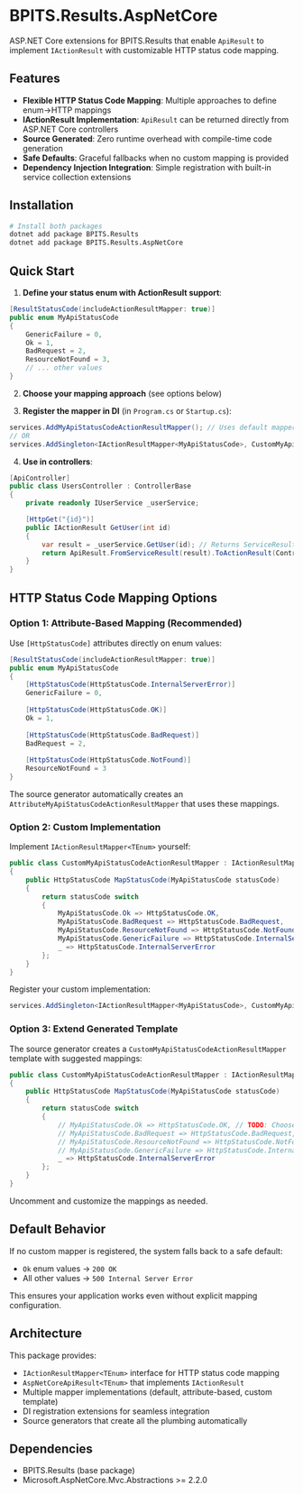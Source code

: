# BPITS.Results.AspNetCore

ASP.NET Core extensions for BPITS.Results that enable `ApiResult` to implement `IActionResult` with customizable HTTP status code mapping.

## Features

- **Flexible HTTP Status Code Mapping**: Multiple approaches to define enum→HTTP mappings
- **IActionResult Implementation**: `ApiResult` can be returned directly from ASP.NET Core controllers  
- **Source Generated**: Zero runtime overhead with compile-time code generation
- **Safe Defaults**: Graceful fallbacks when no custom mapping is provided
- **Dependency Injection Integration**: Simple registration with built-in service collection extensions

## Installation

```bash
# Install both packages
dotnet add package BPITS.Results
dotnet add package BPITS.Results.AspNetCore
```

## Quick Start

1. **Define your status enum with ActionResult support**:
```csharp
[ResultStatusCode(includeActionResultMapper: true)]
public enum MyApiStatusCode
{
    GenericFailure = 0,
    Ok = 1,
    BadRequest = 2,
    ResourceNotFound = 3,
    // ... other values
}
```

2. **Choose your mapping approach** (see options below)

3. **Register the mapper in DI** (in `Program.cs` or `Startup.cs`):
```csharp
services.AddMyApiStatusCodeActionResultMapper(); // Uses default mapper
// OR
services.AddSingleton<IActionResultMapper<MyApiStatusCode>, CustomMyApiStatusCodeActionResultMapper>();
```

4. **Use in controllers**:
```csharp
[ApiController]
public class UsersController : ControllerBase
{
    private readonly IUserService _userService;

    [HttpGet("{id}")]
    public IActionResult GetUser(int id)
    {
        var result = _userService.GetUser(id); // Returns ServiceResult<User>
        return ApiResult.FromServiceResult(result).ToActionResult(ControllerContext);
    }
}
```

## HTTP Status Code Mapping Options

### Option 1: Attribute-Based Mapping (Recommended)

Use `[HttpStatusCode]` attributes directly on enum values:

```csharp
[ResultStatusCode(includeActionResultMapper: true)]
public enum MyApiStatusCode
{
    [HttpStatusCode(HttpStatusCode.InternalServerError)]
    GenericFailure = 0,
    
    [HttpStatusCode(HttpStatusCode.OK)]
    Ok = 1,
    
    [HttpStatusCode(HttpStatusCode.BadRequest)]
    BadRequest = 2,
    
    [HttpStatusCode(HttpStatusCode.NotFound)]
    ResourceNotFound = 3
}
```

The source generator automatically creates an `AttributeMyApiStatusCodeActionResultMapper` that uses these mappings.

### Option 2: Custom Implementation

Implement `IActionResultMapper<TEnum>` yourself:

```csharp
public class CustomMyApiStatusCodeActionResultMapper : IActionResultMapper<MyApiStatusCode>
{
    public HttpStatusCode MapStatusCode(MyApiStatusCode statusCode)
    {
        return statusCode switch
        {
            MyApiStatusCode.Ok => HttpStatusCode.OK,
            MyApiStatusCode.BadRequest => HttpStatusCode.BadRequest,
            MyApiStatusCode.ResourceNotFound => HttpStatusCode.NotFound,
            MyApiStatusCode.GenericFailure => HttpStatusCode.InternalServerError,
            _ => HttpStatusCode.InternalServerError
        };
    }
}
```

Register your custom implementation:
```csharp
services.AddSingleton<IActionResultMapper<MyApiStatusCode>, CustomMyApiStatusCodeActionResultMapper>();
```

### Option 3: Extend Generated Template

The source generator creates a `CustomMyApiStatusCodeActionResultMapper` template with suggested mappings:

```csharp
public class CustomMyApiStatusCodeActionResultMapper : IActionResultMapper<MyApiStatusCode>
{
    public HttpStatusCode MapStatusCode(MyApiStatusCode statusCode)
    {
        return statusCode switch
        {
            // MyApiStatusCode.Ok => HttpStatusCode.OK, // TODO: Choose appropriate status code
            // MyApiStatusCode.BadRequest => HttpStatusCode.BadRequest, // TODO: Choose appropriate status code
            // MyApiStatusCode.ResourceNotFound => HttpStatusCode.NotFound, // TODO: Choose appropriate status code
            // MyApiStatusCode.GenericFailure => HttpStatusCode.InternalServerError, // TODO: Choose appropriate status code
            _ => HttpStatusCode.InternalServerError
        };
    }
}
```

Uncomment and customize the mappings as needed.

## Default Behavior

If no custom mapper is registered, the system falls back to a safe default:
- `Ok` enum values → `200 OK`
- All other values → `500 Internal Server Error`

This ensures your application works even without explicit mapping configuration.

## Architecture

This package provides:
- `IActionResultMapper<TEnum>` interface for HTTP status code mapping
- `AspNetCoreApiResult<TEnum>` that implements `IActionResult`
- Multiple mapper implementations (default, attribute-based, custom template)
- DI registration extensions for seamless integration
- Source generators that create all the plumbing automatically

## Dependencies

- BPITS.Results (base package)
- Microsoft.AspNetCore.Mvc.Abstractions >= 2.2.0